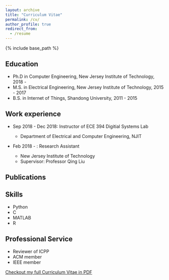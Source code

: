 ```yaml
---
layout: archive
title: "Curriculum Vitae"
permalink: /cv/
author_profile: true
redirect_from:
  - /resume
---
```


{% include base_path %}

## Education

* Ph.D in Computer Engineering, New Jersey Institute of Technology, 2018 -
* M.S. in Electrical Engineering, New Jersey Institute of Technology, 2015 - 2017
* B.S. in Internet of Things, Shandong University, 2011 - 2015

## Work experience

* Sep 2018 - Dec 2018: Instructor of ECE 394 Digitial Systems Lab
  * Department of Electrical and Computer Engineering, NJIT

* Feb 2018 - : Research Assistant
  * New Jersey Institute of Technology
  * Supervisor: Professor Qing Liu


## Publications

<!-- <ul>{% for post in site.publications %} {% include archive-single-cv.html %} {% endfor %}</ul> -->


<!-- ## Talks -->

<!-- <ul>{% for post in site.talks %} {% include archive-single-talk-cv.html %} {% endfor %}</ul> -->


## Skills

* Python
* C
* MATLAB
* R


## Professional Service

* Reviewer of ICPP
* ACM member
* IEEE member

[Checkout my full Curriculum Vitae in PDF](../files/JinzhenWang_CV0817.pdf)